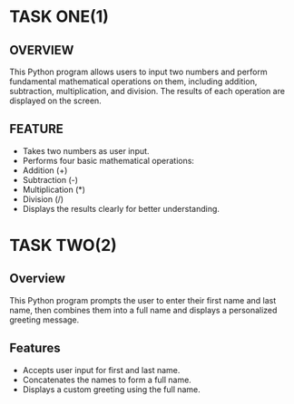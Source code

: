 # TASK ONE(1)

## OVERVIEW
This Python program allows users to input two numbers and perform fundamental mathematical operations on them, including addition, subtraction, multiplication, and division. The results of each operation are displayed on the screen.

## FEATURE

- Takes two numbers as user input.
- Performs four basic mathematical operations:
- Addition (+)
- Subtraction (-)
- Multiplication (*)
- Division (/)
- Displays the results clearly for better understanding.

# TASK TWO(2)

## Overview
This Python program prompts the user to enter their first name and last name, then combines them into a full name and displays a personalized greeting message.

## Features
- Accepts user input for first and last name.
- Concatenates the names to form a full name.
- Displays a custom greeting using the full name.


